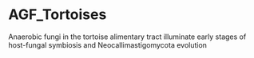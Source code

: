 # AGF_Tortoises
Anaerobic fungi in the tortoise alimentary tract illuminate early stages of host-fungal symbiosis and Neocallimastigomycota evolution
